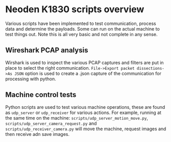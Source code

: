 # Neoden K1830 scripts overview
Various scripts have been implemented to test communication, process data and determine the payloads. Some can run on the actual machine to test things out. Note this is all very basic and not complete in any sense.

## Wireshark PCAP analysis
Wirshark is used to inspect the various PCAP captures and filters are put in place to select the right communication. `File->Export packet dissections->As JSON` option is used to create a .json capture of the communication for processing with python.

## Machine control tests
Python scripts are used to test various machine operations, these are found as `udp_server` or `udp_receiver` for various actions. For example, running at the same time on the machine: `scripts/udp_server_motion_move.py`, `scripts/udp_server_camera_request.py` and `scripts/udp_receiver_camera.py` will move the machine, request images and then receive adn save images.
